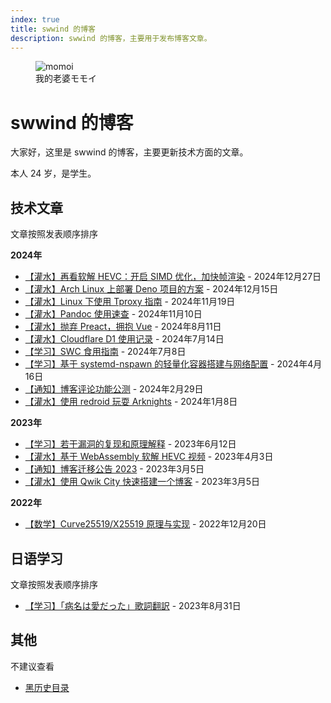 ```yaml
---
index: true
title: swwind 的博客
description: swwind 的博客，主要用于发布博客文章。
---
```


<script setup>
import VueSenpai from "@/components/easter-egg/Senpai.vue";
</script>

<figure class="float-right">
  <img src="/momoi.webp" alt="momoi" class="h-32 w-32" />
  <figcaption>我的老婆モモイ</figcaption>
</figure>

# swwind 的博客

大家好，这里是 swwind 的博客，主要更新技术方面的文章。

<vue-senpai>本人 24 岁，是学生。</vue-senpai>

## 技术文章

文章按照发表顺序排序

**2024年**

- [【灌水】再看软解 HEVC：开启 SIMD 优化，加快帧渲染](/post/hevc-wasm-2/) - 2024年12月27日
- [【灌水】Arch Linux 上部署 Deno 项目的方案](/post/deploy-deno/) - 2024年12月15日
- [【灌水】Linux 下使用 Tproxy 指南](/post/how-to-use-tproxy-linux/) - 2024年11月19日
- [【灌水】Pandoc 使用速查](/post/pandoc-memo/) - 2024年11月10日
- [【灌水】抛弃 Preact，拥抱 Vue](/annouce/hug-to-vue/) - 2024年8月11日
- [【灌水】Cloudflare D1 使用记录](/post/cloudflare-d1/) - 2024年7月14日
- [【学习】SWC 食用指南](/post/swc-intro/) - 2024年7月8日
- [【学习】基于 systemd-nspawn 的轻量化容器搭建与网络配置](/post/nspawn-is-great/) - 2024年4月16日
- [【通知】博客评论功能公测](/annouce/blog-comments/) - 2024年2月29日
- [【灌水】使用 redroid 玩耍 Arknights](/post/redroid-arknights/) - 2024年1月8日

**2023年**

- [【学习】若干漏洞的复现和原理解释](/post/exploits/) - 2023年6月12日
- [【灌水】基于 WebAssembly 软解 HEVC 视频](/post/hevc-wasm/) - 2023年4月3日
- [【通知】博客迁移公告 2023](/annouce/blog-transfer/) - 2023年3月5日
- [【灌水】使用 Qwik City 快速搭建一个博客](/post/qwik-blog/) - 2023年3月5日

**2022年**

- [【数学】Curve25519/X25519 原理与实现](/post/x25519/) - 2022年12月20日

## 日语学习

文章按照发表顺序排序

- [【学习】「病名は愛だった」歌詞翻訳](/post/byoumei-ha-ai-datta/) - 2023年8月31日

## 其他

不建议查看

- [黑历史目录](/black-history/)
